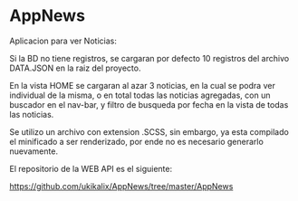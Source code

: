 # AppNews

Aplicacion para ver Noticias:

Si la BD no tiene registros, se cargaran por defecto 10 registros del archivo DATA.JSON en la raiz
del proyecto.

En la vista HOME se cargaran al azar 3 noticias, en la cual se podra ver individual de la misma,
o en total todas las noticias agregadas, con un buscador en el nav-bar, y filtro de busqueda por fecha
en la vista de todas las noticias.

Se utilizo un archivo con extension .SCSS, sin embargo, ya esta compilado el minificado a ser renderizado,
por ende no es necesario generarlo nuevamente.

El repositorio de la WEB API es el siguiente:

https://github.com/ukikalix/AppNews/tree/master/AppNews
